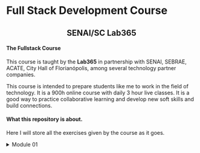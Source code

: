 # Full Stack Development Course

 <div>
    <h2 style="text-align: center;">SENAI/SC Lab365</h2>
  </div>
  <div>
    <h4>The Fullstack Course</h4>
    <p>This course is taught by the <b>Lab365</b> in partnership with SENAI, SEBRAE, ACATE, City Hall of Florianópolis, among several technology partner companies.</p>
    <p>This course is intended to prepare students like me to work in the field of technology. It is a 900h online course with daily 3 hour live classes.
      It is a good way to practice collaborative learning and develop new soft skills and build connections.</p>
  </div>
  <div>
    <h4>What this repository is about.</h4>
    <p>
        Here I will store all the exercises given by the course as it goes.
    </p>
  </div>
  
  <details>
    <summary>Module 01</summary>
    <table>
      <thead>
        <tr>
          <th>
            Week
          </th>
          <th>Period</th>
          <th>Link</th>
        </tr>
      </thead>
      <tbody>
        <tr>
          <td>01</td>
          <td>30/jan - 03/feb</td>
          <td><a href="m1s1/week-one-exercises">Link</a></td>
        </tr>
        <tr>
          <td>02</td>
          <td>06/feb - 10/feb</td>
          <td><a href="/m1s2">Link</a></td>
        </tr>
        <tr>
          <td>03</td>
          <td>13/feb - 17/feb</td>
          <td><a href="/m1s3">Link</a></td>
        </tr>
        <tr>
          <td>04</td>
          <td>21/feb - 24/feb</td>
          <td><a href="/m1s4">Link</a></td>
        </tr>
                <tr>
          <td>05</td>
          <td>06/mar - 10/mar</td>
          <td><a href="/m1s6">Link</a></td>
        </tr>
        <tr>
          <td>06</td>
          <td>13/mar - 17/mar</td>
          <td><a href="/m1s6">Link</a></td>
        </tr>
        <tr>
          <td>07</td>
          <td>20/mar - 24/mar</td>
          <td><a href="/m1s7">Link</a></td>
        </tr>
        <tr>
          <td>08</td>
          <td>27/mar - 31/mar</td>
          <td><a href="/m1s8">Link</a></td>
        </tr>
      </tbody>
    </table>

  </details>
